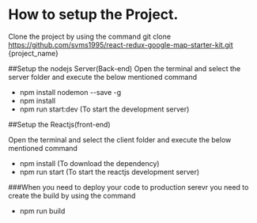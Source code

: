 # How to setup the Project.
Clone the project by using the command git clone https://github.com/svms1995/react-redux-google-map-starter-kit.git {project_name}

##Setup the nodejs Server(Back-end)
Open the terminal and select the server folder and execute the below mentioned command
- npm install nodemon --save -g
- npm install 
- npm run start:dev (To start the development server)

##Setup the Reactjs(front-end)

Open the terminal and select the client folder and execute the below mentioned command
- npm install (To download the dependency)
- npm run start (To start the reactjs development server)

###When you need to deploy your code to production serevr you need to create the build by using the command
 - npm run build